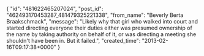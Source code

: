  {
   "id": "481622465207024",
   "post_id": "462493170453287_481479325221338",
   "from_name": "Beverly Berta Braakschmack",
   "message": "Likely why that girl who walked into court and started directing everyone their duties either was presumed ownership of the name by taking authority on behalf of it, or was directing a meeting she shouldn't have been in. But it failed.",
   "created_time": "2013-02-16T09:17:38+0000"
 }
